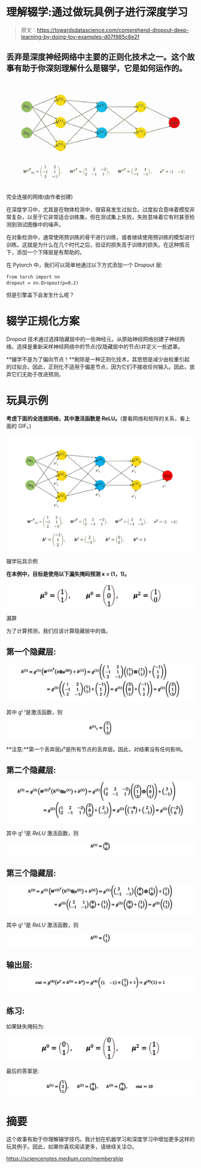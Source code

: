 # 理解辍学:通过做玩具例子进行深度学习

> 原文：<https://towardsdatascience.com/comprehend-dropout-deep-learning-by-doing-toy-examples-d07f985c8e2f>

## 丢弃是深度神经网络中主要的正则化技术之一。这个故事有助于你深刻理解什么是辍学，它是如何运作的。

![](img/3635e585c99f01af5a1f4026b8b45615.png)

完全连接的网络(由作者创建)

在深度学习中，尤其是在物体检测中，很容易发生过拟合。过度拟合意味着模型非常复杂，以至于它非常适合训练集，但在测试集上失败。失败意味着它有时甚至检测到测试图像中的噪声。

在对象检测中，通常使用预训练的骨干进行训练，或者继续使用预训练的模型进行训练。这就是为什么在几个时代之后，验证的损失高于训练的损失。在这种情况下，添加一个下降层是有帮助的。

在 Pytorch 中，我们可以简单地通过以下方式添加一个 Dropout 层:

```
from torch import nn
dropout = nn.Dropout(p=0.2)
```

但是引擎盖下会发生什么呢？

# **辍学正规化方案**

Dropout 技术通过选择隐藏层中的一些神经元，从原始神经网络创建子神经网络。选择是重新采样神经网络中的节点(仅隐藏层中的节点)并定义一些遮罩。

**辍学不是为了偏向节点！**剔除是一种正则化技术，其思想是减少由权重引起的过拟合。因此，正则化不适用于偏差节点，因为它们不接收任何输入。因此，放弃它们无助于改进预测。

# 玩具示例

**考虑下面的全连接网络，其中激活函数是 ReLU。**(要看网络和矩阵的关系，看上面的 GIF。)

![](img/7bc08f16ce1b7f71616128435e50b311.png)

辍学玩具示例

**在本例中，目标是使用以下漏失掩码预测 x = (1，1)。**

![](img/8ac6d26ea5427124132e2d227b40d2d2.png)

漏屏

为了计算预测，我们应该计算隐藏层中的值。

## 第一个隐藏层:

![](img/9c467378382e253d184762c9a4f44f0b.png)

其中 g⁽ ⁾是激活函数，则

![](img/ff92b6e0674cca9eb03c3448af509345.png)

**注意:**第一个丢弃层μ⁰是所有节点的丢弃层。因此，对结果没有任何影响。

## 第二个隐藏层:

![](img/174cc62f22ca62223c702a438ecf62aa.png)

其中 g⁽ ⁾是 *ReLU* 激活函数，则

![](img/05b2b89b418e5a4d04b5ba14d29dc435.png)

## **第三个隐藏层:**

![](img/7c708809e507218c2fbbd69f80258c44.png)

其中 g⁽ ⁾是 *ReLU* 激活函数，则

![](img/afae036b9969856889f5981165ddb8ca.png)

## 输出层:

![](img/ac786503a107ff10e0ad7fd098389553.png)

## 练习:

如果缺失掩码为:

![](img/8abe5a1c8ebf032cc297aeaa8fc2c612.png)

最后的答案是:

![](img/302b2fb088b2bf8f2e88c6f1c43a5c3f.png)

# 摘要

这个故事有助于你理解辍学技巧。我计划在机器学习和深度学习中增加更多这样的玩具例子。因此，如果你喜欢阅读更多，请继续关注😊。

<https://sciencenotes.medium.com/membership> 
